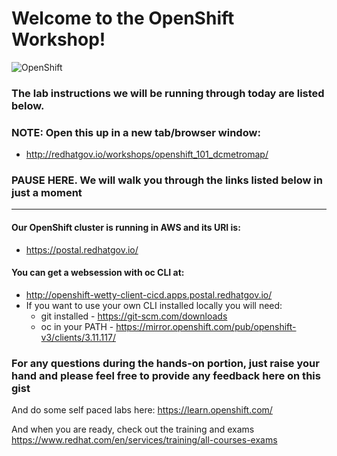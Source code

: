 # Welcome to the OpenShift Workshop!
![OpenShift](https://www.openshift.com/hubfs/images/openshift-legacy/logos/openshift/Logotype_RH_OpenShift_wLogo_RGB_Black.svg?t=1533677657431)

### The lab instructions we will be running through today are listed below. 
### NOTE: Open this up in a new tab/browser window:
* http://redhatgov.io/workshops/openshift_101_dcmetromap/

### PAUSE HERE. We will walk you through the links listed below in just a moment
---
#### Our OpenShift cluster is running in AWS and its URI is:
* https://postal.redhatgov.io/

#### You can get a websession with oc CLI at:
* http://openshift-wetty-client-cicd.apps.postal.redhatgov.io/
* If you want to use your own CLI installed locally you will need:
  * git installed - https://git-scm.com/downloads
  * oc in your PATH - https://mirror.openshift.com/pub/openshift-v3/clients/3.11.117/


### For any questions during the hands-on portion, just raise your hand and please feel free to provide any feedback here on this gist

And do some self paced labs here:
https://learn.openshift.com/

And when you are ready, check out the training and exams
https://www.redhat.com/en/services/training/all-courses-exams
